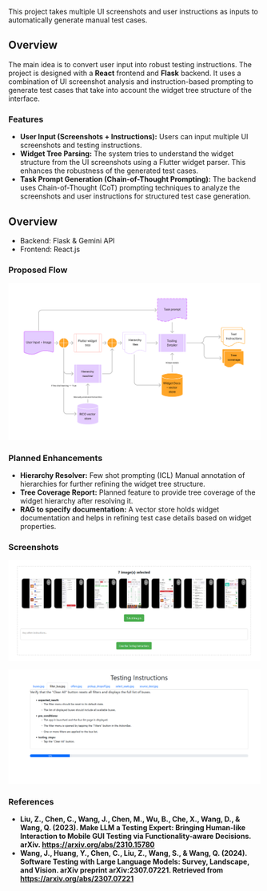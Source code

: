 This project takes multiple UI screenshots and user instructions as inputs to automatically generate manual test cases.

## Overview

The main idea is to convert user input into robust testing instructions. The project is designed with a **React** frontend and **Flask** backend. It uses a combination of UI screenshot analysis and instruction-based prompting to generate test cases that take into account the widget tree structure of the interface.

### Features
- **User Input (Screenshots + Instructions):** Users can input multiple UI screenshots and testing instructions.
- **Widget Tree Parsing:** The system tries to understand the widget structure from the UI screenshots using a Flutter widget parser. This enhances the robustness of the generated test cases.
- **Task Prompt Generation (Chain-of-Thought Prompting):** The backend uses Chain-of-Thought (CoT) prompting techniques to analyze the screenshots and user instructions for structured test case generation.

## Overview
- Backend: Flask & Gemini API 
- Frontend: React.js

### Proposed Flow
![Input image](/assets/flow.png)

### Planned Enhancements
- **Hierarchy Resolver:** Few shot prompting (ICL) Manual annotation of hierarchies for further refining the widget tree structure.
- **Tree Coverage Report:** Planned feature to provide tree coverage of the widget hierarchy after resolving it.
- **RAG to specify documentation:** A vector store holds widget documentation and helps in refining test case details based on widget properties.

### Screenshots
![Input image](/assets/input.png)

![Input image](/assets/output.png)

### References
- **Liu, Z., Chen, C., Wang, J., Chen, M., Wu, B., Che, X., Wang, D., & Wang, Q. (2023). Make LLM a Testing Expert: Bringing Human-like Interaction to Mobile GUI Testing via Functionality-aware Decisions. arXiv. https://arxiv.org/abs/2310.15780**
- **Wang, J., Huang, Y., Chen, C., Liu, Z., Wang, S., & Wang, Q. (2024). Software Testing with Large Language Models: Survey, Landscape, and Vision. arXiv preprint arXiv:2307.07221. Retrieved from https://arxiv.org/abs/2307.07221**
